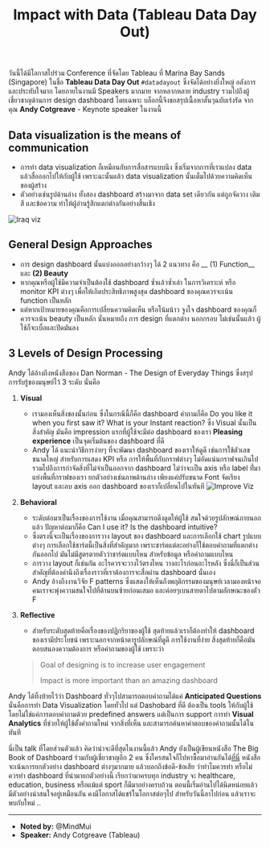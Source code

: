 ﻿---
layout: post
title: Impact with Data (Tableau Data Day Out)
---

วันนี้ได้มีโอกาสไปร่วม Conference ที่จัดโดย Tableau ที่ Marina Bay Sands (Singapore) ในชื่อ __Tableau Data Day Out__ `#datadayout`  ซึ่งจัดได้อย่างยิ่งใหญ่ อลังการ และประทับใจมาก โดยภายในงานมี Speakers มากมาย จากหลากหลาย industry รวมไปถึงผู้เชี่ยวชาญด้านการ design dashboard โดยเฉพาะ 
บล็อกนี้จึงขอสรุปเนื้อหาสั้นๆฉบับเร่งรัด จากคุณ __Andy Cotgreave__ - Keynote speaker ในงานนี้


Data visualization is the means of communication
------
- การทำ data visualization ก็เหมือนกับการสื่อสารแบบนึง ซึ่งเริ่มจากการที่เราแปลง data แล้วสื่อออกไปให้กับผู้ใช้ เพราะฉะนั้นแล้ว data visualization นั้นเต็มไปด้วยความคิดเห็นของผู้สร้าง
- ตัวอย่างเช่นรูปด้านล่าง ทั้งสอง dashboard สร้างมาจาก data set เดียวกัน แต่ถูกจัดวาง เติมสี และข้อความ ทำให้ผู้อ่านรู้สึกแตกต่างกันอย่างสิ้นเชิง

![Iraq viz](http://mind.in.th/blog/images/tableau1.jpg)


General Design Approaches
-----------------
- การ design dashboard นั้นแบ่งออกอย่างกว้างๆ ได้ 2 แนวทาง คือ __ (1) Function__ และ __(2) Beauty__
- หากคุณหรือผู้ใช้มีความจำเป็นต้องใช้ dashboard ซ้ำแล้วซ้ำเล่า ในการวิเคราะห์ หรือ monitor KPI ต่างๆ เพื่อให้เกิดประสิทธิภาพสูงสุด dashboard ของคุณควรจะเน้น function เป็นหลัก
- แต่หากเป้าหมายของคุณคือการเปลี่ยนความคิดเห็น หรือโน้มน้าว จูงใจ dashboard ของคุณก็ควรจะเน้น beauty เป็นหลัก นั่นหมายถึง การ design ที่แตกต่าง นอกกรอบ ไม่เช่นนั้นแล้ว ผู้ใช้ก็จะเบื่อและปิดมันลง

3 Levels of Design Processing 
-----------------
Andy ได้อ้างถึงหนังสือของ Dan Norman - The Design of Everyday Things ซึ่งสรุปการรับรู้ของมนุษย์ไว้ 3 ระดับ นั่นคือ

1. __Visual__ 
	- เรามองเห็นสิ่งของนั้นก่อน ซึ่งในกรณีนี้ก็คือ dashboard คำถามก็คือ Do you like it when you first saw it? What is your Instant reaction? ซึ่ง Visual นั้นเป็นสิ่งสำคัญ มันคือ impression แรกที่ผู้ใช้จะมีต่อ dashboard ของเรา __Pleasing experience__ เป็นจุดเริ่มต้นของ dashboard ที่ดี 
	- Andy ได้ แนะนำวิธีการง่ายๆ ที่จะพัฒนา dashboard ของเราให้ดูดี เช่นการใช้ตัวเลขขนาดใหญ่ สำหรับการแสดง KPI หรือ การให้พื้นที่กับกราฟต่างๆ ไม่อัดแน่นกราฟจนเกินไป รวมไปถึงการกำจัดสิ่งที่ไม่จำเป็นออกจาก dashboard ไม่ว่าจะเป็น axis หรือ label ที่่มาแย่งพื้นที่กราฟของเรา ยกตัวอย่างเช่นภาพด้านล่าง เพียงแค่ปรับขนาด Font จัดเรียง layout และลบ axis ออก dashboard ของเราก็เปลี่ยนไปในทันที 
![Improve Viz](http://mind.in.th/blog/images/tableau2.jpg)

	
2. __Behavioral__
	- ระดับต่อมาเป็นเรื่องของการใช้งาน เมื่อคุณสามารถดึงดูดให้ผู้ใช้ สนใจด้วยรูปลักษณ์ภายนอกแล้ว ปัญหาต่อมาก็คือ Can I use it? Is the dashboard intuitive?
	- ซึ่งตรงนี้จะเป็นเรื่องของการวาง layout ของ dashboard และการเลือกใช้ chart รูปแบบต่างๆ การเลือกใช้ชาร์ตนี้เป็นสิ่งที่สำคัญมาก เพราะชาร์ตแต่ละอย่างก็ใช้ตอบคำถามที่แตกต่างกันออกไป มันไม่มีสูตรตายตัวว่าชาร์ตแบบไหน สำหรับข้อมูล หรือคำถามแบบไหน
	- การวาง layout ก็เช่นกัน อะไรควรจะวางไว้ตรงไหน วางอะไรก่อนอะไรหลัง ซึ่งนี่ก็เป็นส่วนสำคัญที่ต้องคำนึงถึงเรื่องราวที่เราต้องการจะสื่อผ่าน dashboard นั่นเอง
	- Andy อ้างถึงงานวิจัย F patterns ซึ่งแสดงให้เห็นถึงพฤติกรรมของมนุษย์เวลามองหน้าจอ คนเราจะพุ่งความสนใจไปที่ด้านบนซ้ายก่อนเสมอ และค่อยๆเบนสายตาไปตามลักษณะของตัว F

3. __Reflective__ 
	- สำหรับระดับสุดท้ายคือเรื่องของปฏิกริยาของผู้ใช้ สุดท้ายแล้วเราก็ต้องทำให้ dashboard ของเรามีประโยชน์ เพราะนอกจากหน้าตารูปลักษณ์ที่ดูดี การใช้งานที่ง่าย สิ่งสุดท้ายก็คือมันตอบสนองความต้องการ หรือคำถามของผู้ใช้ เพราะว่า
	> Goal of designing is to increase user engagement
	> 
	> Impact is more important than an amazing dashboard

Andy ได้ทิ้งท้ายไว้ว่า Dashboard ทั่วๆไปสามารถตอบคำถามได้แค่ __Anticipated Questions__ นั่นคือการทำ Data Visualization โดยทั่วไป แต่ Dashobard ที่ดี ต้องเป็น tools ให้กับผู้ใช้ โดยไม่ใช่แค่การตอบคำถามด้วย predefined answers แต่เป็นการ support การทำ __Visual Analytics__ ที่ช่วยให้ผู้ใช้ตั้งคำถามใหม่ จากสิ่งที่เห็น และสามารถค้นหาคำตอบของคำถามนั้นได้ในทันที

นี่เป็น talk ที่โดยส่วนตัวแล้ว คิดว่าน่าจะดีที่สุดในงานนี้แล้ว Andy ยังเป็นผู้เขียนหนังสือ The Big Book of Dashboard ร่วมกับผู้เชี่ยวชาญอีก 2 คน ซึ่งใครสนใจก็ไปหาซื้อมาอ่านกันได้[ที่นี่](http://www.bigbookofdashboards.com) หนังสือจะเน้นการยกตัวอย่าง dashboard ต่างๆมากมาย แล้วบอกถึงข้อดี-ข้อเสีย ว่าทำไมควรทำ หรือไม่ควรทำ dashboard ที่นำมายกตัวอย่างนี้ เรียกว่ามาครบทุก industry จะ healthcare, education, business หรือแม้แต่ sport ก็มีมาอย่างครบถ้วน ตอนนี้เริ่มอ่านไปได้นิดหน่อยแล้ว มีตัวอย่างน่าสนใจอยู่เหมือนกัน คงมีโอกาสได้แชร์ในโอกาสต่อๆไป สำหรับวันนี้ลาไปก่อน แล้วเราจะพบกับใหม่ ..


----
* __Noted by:__ @MindMui
* __Speaker:__  Andy Cotgreave (Tableau)
